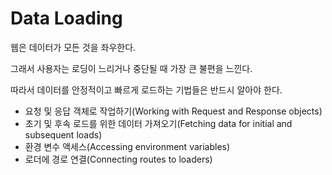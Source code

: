 # Data Loading

웹은 데이터가 모든 것을 좌우한다.

그래서 사용자는 로딩이 느리거나 중단될 때 가장 큰 불편을 느낀다.

따라서 데이터를 안정적이고 빠르게 로드하는 기법들은 반드시 알아야 한다.

- 요청 및 응답 객체로 작업하기(Working with Request and Response objects)
- 초기 및 후속 로드를 위한 데이터 가져오기(Fetching data for initial and subsequent loads)
- 환경 변수 액세스(Accessing environment variables)
- 로더에 경로 연결(Connecting routes to loaders)
